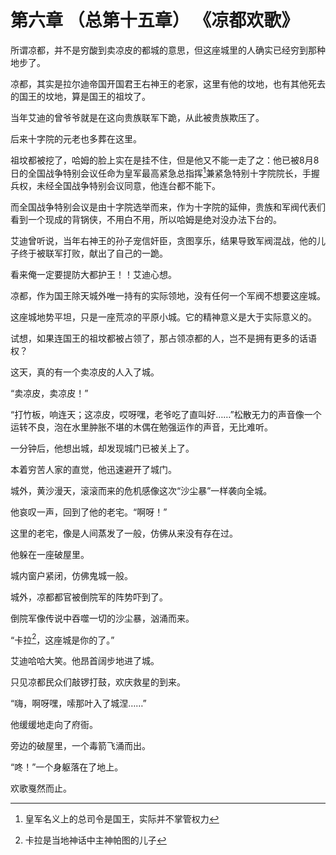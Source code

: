 # 第六章 （总第十五章）  《凉都欢歌》

所谓凉都，并不是穷酸到卖凉皮的都城的意思，但这座城里的人确实已经穷到那种地步了。

凉都，其实是拉尔迪帝国开国君王右神王的老家，这里有他的坟地，也有其他死去的国王的坟地，算是国王的祖坟了。

当年艾迪的曾爷爷就是在这向贵族联军下跪，从此被贵族欺压了。

后来十字院的元老也多葬在这里。

祖坟都被挖了，哈姆的脸上实在是挂不住，但是他又不能一走了之：他已被8月8日的全国战争特别会议任命为皇军最高紧急总指挥[^4]兼紧急特别十字院院长，手握兵权，未经全国战争特别会议同意，他连台都不能下。

而全国战争特别会议是由十字院选举而来，作为十字院的延伸，贵族和军阀代表们看到一个现成的背锅侠，不用白不用，所以哈姆是绝对没办法下台的。

艾迪曾听说，当年右神王的孙子宠信奸臣，贪图享乐，结果导致军阀混战，他的儿子终于被联军打败，献出了自己的一跪。

看来俺一定要提防大都护王！！艾迪心想。

凉都，作为国王除天城外唯一持有的实际领地，没有任何一个军阀不想要这座城。

这座城地势平坦，只是一座荒凉的平原小城。它的精神意义是大于实际意义的。

试想，如果连国王的祖坟都被占领了，那占领凉都的人，岂不是拥有更多的话语权？

这天，真的有一个卖凉皮的人入了城。

“卖凉皮，卖凉皮！”

“打竹板，响连天；这凉皮，哎呀嘿，老爷吃了直叫好……”松散无力的声音像一个运转不良，泡在水里肿胀不堪的木偶在勉强运作的声音，无比难听。

一分钟后，他想出城，却发现城门已被关上了。

本着穷苦人家的直觉，他迅速避开了城门。

城外，黄沙漫天，滚滚而来的危机感像这次“沙尘暴”一样袭向全城。

他哀叹一声，回到了他的老宅。“啊呀！”

这里的老宅，像是人间蒸发了一般，仿佛从来没有存在过。

他躲在一座破屋里。

城内窗户紧闭，仿佛鬼城一般。

城外，凉都都官被倒院军的阵势吓到了。

倒院军像传说中吞噬一切的沙尘暴，汹涌而来。

“卡拉[^5]，这座城是你的了。”

艾迪哈哈大笑。他昂首阔步地进了城。

只见凉都民众们敲锣打鼓，欢庆救星的到来。

“嗨，啊呀嘿，嗦那叶入了城涅……”

他缓缓地走向了府衙。

旁边的破屋里，一个毒箭飞涌而出。

“咚！”一个身躯落在了地上。

欢歌戛然而止。

[^4]: 皇军名义上的总司令是国王，实际并不掌管权力

[^5]: 卡拉是当地神话中主神帕图的儿子

